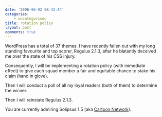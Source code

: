 ```yaml
---
date: '2006-06-02 08:43:44'
categories:
    - uncategorised
title: rotation policy
layout: post
comments: true
---
```


WordPress has a total of 37 themes. I have recently fallen out with my
long standing favourite and top scorer, Regulus 2.1.3, after he
blatantly deceived me over the state of his CSS injury.

Consequently, I will be implementing a rotation policy (with immediate
effect) to give each squad member a fair and equitable chance to stake
his claim (hand in glove).

Then I will conduct a poll of all my loyal readers (both of them) to
determine the winner.

Then I will reinstate Regulus 2.1.3.

You are currently admiring Solipsus 1.5 (aka [Cartoon
Network](http://www.nbrightside.com/blog/2006/05/31/cartoon-network/)).
